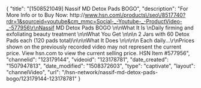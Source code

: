 {
    "title": "[1508521049] Nassif MD Detox Pads BOGO",
    "description": "For More Info or to Buy Now: http:\/\/www.hsn.com\/products\/seo\/8517740?rdr=1&sourceid=youtube&cm_mmc=Social-_-Youtube-_-ProductVideo-_-577956\r\nNassif MD Detox Pads BOGO  \n\nWhat It Is \nDaily firming and exfoliating beauty treatment \n\nWhat You Get \n\n\n    2 Jars with 60 Detox Pads each (120 pads total)\n\n\nWhat It Does \n\n\n\n    Each daily...\r\nPrices shown on the previously recorded video may not represent the current price.  View hsn.com to view the current selling price. HSN Item #577956",
    "channelid": "123179144",
    "videoid": "123178781",
    "date_created": "1507947813",
    "date_modified": "1508372603",
    "type": "captivate",
    "layout": "channelVideo",
    "url": "\/hsn-network\/nassif-md-detox-pads-bogo\/123179144-123178781"
}